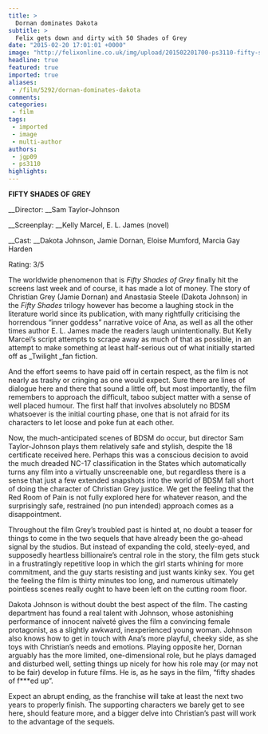 ```yaml
---
title: >
  Dornan dominates Dakota
subtitle: >
  Felix gets down and dirty with 50 Shades of Grey
date: "2015-02-20 17:01:01 +0000"
image: "http://felixonline.co.uk/img/upload/201502201700-ps3110-fifty-shades-of-grey-cmyk.jpg"
headline: true
featured: true
imported: true
aliases:
 - /film/5292/dornan-dominates-dakota
comments:
categories:
 - film
tags:
 - imported
 - image
 - multi-author
authors:
 - jgp09
 - ps3110
highlights:
---
```


__FIFTY SHADES OF GREY__

__Director: __Sam Taylor-Johnson

__Screenplay: __Kelly Marcel, E. L. James (novel)

__Cast: __Dakota Johnson, Jamie Dornan, Eloise Mumford, Marcia Gay Harden

Rating: 3/5

The worldwide phenomenon that is _Fifty Shades of Grey_ finally hit the screens last week and of course, it has made a lot of money. The story of Christian Grey (Jamie Dornan) and Anastasia Steele (Dakota Johnson) in the _Fifty Shades_ trilogy however has become a laughing stock in the literature world since its publication, with many rightfully criticising the horrendous “inner goddess” narrative voice of Ana, as well as all the other times author E. L. James made the readers laugh unintentionally. But Kelly Marcel’s script attempts to scrape away as much of that as possible, in an attempt to make something at least half-serious out of what initially started off as _Twilight _fan fiction.

And the effort seems to have paid off in certain respect, as the film is not nearly as trashy or cringing as one would expect. Sure there are lines of dialogue here and there that sound a little off, but most importantly, the film remembers to approach the difficult, taboo subject matter with a sense of well placed humour. The first half that involves absolutely no BDSM whatsoever is the initial courting phase, one that is not afraid for its characters to let loose and poke fun at each other.

Now, the much-anticipated scenes of BDSM do occur, but director Sam Taylor-Johnson plays them relatively safe and stylish, despite the 18 certificate received here. Perhaps this was a conscious decision to avoid the much dreaded NC-17 classification in the States which automatically turns any film into a virtually unscreenable one, but regardless there is a sense that just a few extended snapshots into the world of BDSM fall short of doing the character of Christian Grey justice. We get the feeling that the Red Room of Pain is not fully explored here for whatever reason, and the surprisingly safe, restrained (no pun intended) approach comes as a disappointment.

Throughout the film Grey’s troubled past is hinted at, no doubt a teaser for things to come in the two sequels that have already been the go-ahead signal by the studios. But instead of expanding the cold, steely-eyed, and supposedly heartless billionaire’s central role in the story, the film gets stuck in a frustratingly repetitive loop in which the girl starts whining for more commitment, and the guy starts resisting and just wants kinky sex. You get the feeling the film is thirty minutes too long, and numerous ultimately pointless scenes really ought to have been left on the cutting room floor.

Dakota Johnson is without doubt the best aspect of the film. The casting department has found a real talent with Johnson, whose astonishing performance of innocent naïveté gives the film a convincing female protagonist, as a slightly awkward, inexperienced young woman. Johnson also knows how to get in touch with Ana’s more playful, cheeky side, as she toys with Christian’s needs and emotions. Playing opposite her, Dornan arguably has the more limited, one-dimensional role, but he plays damaged and disturbed well, setting things up nicely for how his role may (or may not to be fair) develop in future films. He is, as he says in the film, “fifty shades of f***ed up”.

Expect an abrupt ending, as the franchise will take at least the next two years to properly finish. The supporting characters we barely get to see here, should feature more, and a bigger delve into Christian’s past will work to the advantage of the sequels.
